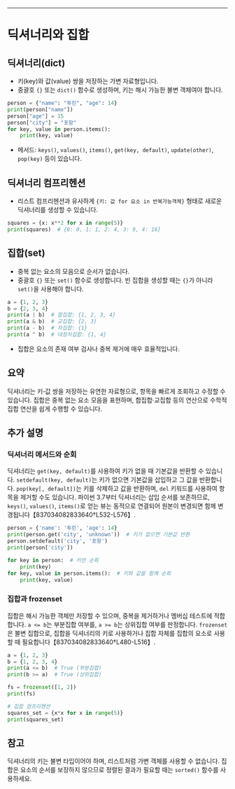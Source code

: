 ---

# 딕셔너리와 집합

## 딕셔너리(dict)

- 키(key)와 값(value) 쌍을 저장하는 가변 자료형입니다.
- 중괄호 `{}` 또는 `dict()` 함수로 생성하며, 키는 해시 가능한 불변 객체여야 합니다.

```python
person = {"name": "투린", "age": 14}
print(person["name"])
person["age"] = 15
person["city"] = "포항"
for key, value in person.items():
    print(key, value)
```

- 메서드: `keys()`, `values()`, `items()`, `get(key, default)`, `update(other)`, `pop(key)` 등이 있습니다.

## 딕셔너리 컴프리헨션

- 리스트 컴프리헨션과 유사하게 `{키: 값 for 요소 in 반복가능객체}` 형태로 새로운 딕셔너리를 생성할 수 있습니다.

```python
squares = {x: x**2 for x in range(5)}
print(squares)  # {0: 0, 1: 1, 2: 4, 3: 9, 4: 16}
```

## 집합(set)

- 중복 없는 요소의 모음으로 순서가 없습니다.
- 중괄호 `{}` 또는 `set()` 함수로 생성합니다. 빈 집합을 생성할 때는 `{}`가 아니라 `set()`을 사용해야 합니다.

```python
a = {1, 2, 3}
b = {2, 3, 4}
print(a | b)  # 합집합: {1, 2, 3, 4}
print(a & b)  # 교집합: {2, 3}
print(a - b)  # 차집합: {1}
print(a ^ b)  # 대칭차집합: {1, 4}
```

- 집합은 요소의 존재 여부 검사나 중복 제거에 매우 효율적입니다.

## 요약

딕셔너리는 키‑값 쌍을 저장하는 유연한 자료형으로, 항목을 빠르게 조회하고 수정할 수 있습니다. 집합은 중복 없는 요소 모음을 표현하며, 합집합·교집합 등의 연산으로 수학적 집합 연산을 쉽게 수행할 수 있습니다.

## 추가 설명

### 딕셔너리 메서드와 순회

딕셔너리는 `get(key, default)`를 사용하여 키가 없을 때 기본값을 반환할 수 있습니다. `setdefault(key, default)`는 키가 없으면 기본값을 삽입하고 그 값을 반환합니다. `pop(key[, default])`는 키를 삭제하고 값을 반환하며, `del` 키워드를 사용하여 항목을 제거할 수도 있습니다. 파이썬 3.7부터 딕셔너리는 삽입 순서를 보존하므로, `keys()`, `values()`, `items()`로 얻는 뷰는 동적으로 연결되어 원본이 변경되면 함께 변경됩니다【837034082833640†L532-L576】.

```python
person = {'name': '투린', 'age': 14}
print(person.get('city', 'unknown'))  # 키가 없으면 기본값 반환
person.setdefault('city', '포항')
print(person['city'])

for key in person:  # 키만 순회
    print(key)
for key, value in person.items():  # 키와 값을 함께 순회
    print(key, value)
```

### 집합과 frozenset

집합은 해시 가능한 객체만 저장할 수 있으며, 중복을 제거하거나 멤버십 테스트에 적합합니다. `a <= b`는 부분집합 여부를, `a >= b`는 상위집합 여부를 판정합니다. `frozenset`은 불변 집합으로, 집합을 딕셔너리의 키로 사용하거나 집합 자체를 집합의 요소로 사용할 때 필요합니다【837034082833640†L480-L516】.

```python
a = {1, 2, 3}
b = {1, 2, 3, 4}
print(a <= b)  # True (부분집합)
print(b >= a)  # True (상위집합)

fs = frozenset([1, 2])
print(fs)

# 집합 컴프리헨션
squares_set = {x*x for x in range(5)}
print(squares_set)
```

## 참고

딕셔너리의 키는 불변 타입이어야 하며, 리스트처럼 가변 객체를 사용할 수 없습니다. 집합은 요소의 순서를 보장하지 않으므로 정렬된 결과가 필요할 때는 `sorted()` 함수를 사용하세요.